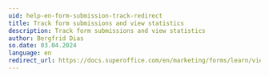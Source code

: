 ```yaml
---
uid: help-en-form-submission-track-redirect
title: Track form submissions and view statistics
description: Track form submissions and view statistics
author: Bergfrid Dias
so.date: 03.04.2024
language: en
redirect_url: https://docs.superoffice.com/en/marketing/forms/learn/view-statistics.html
---
```

